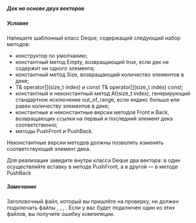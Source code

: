 ##### Дек на основе двух векторов #####

##### Условие #####

Напишите шаблонный класс Deque, содержащий следующий набор методов:

* конструктор по умолчанию;
* константный метод Empty, возвращающий true, если дек не содержит ни одного элемента;
* константный метод Size, возвращающий количество элементов в деке;
* T& operator[](size_t index) и const T& operator[](size_t index) const;
* константный и неконстантный метод At(size_t index), генерирующий стандартное исключение out_of_range, если индекс больше или равен количеству элементов в деке;
* константные и неконстантные версии методов Front и Back, возвращающих ссылки на первый и последний элемент дека соответственно;
* методы PushFront и PushBack.

Неконстантные версии методов должны позволять изменять соответствующий элемент дека.

Для реализации заведите внутри класса Deque два вектора: в один осуществляйте вставку в методе PushFront, а в другой — в методе PushBack

##### Замечание #####

Заголовочный файл, который вы пришлёте на проверку, не должен подключать файлы <list>, <deque>, <set>, <map>. Если у вас будет подключен один из этих файлов, вы получите ошибку компиляции.